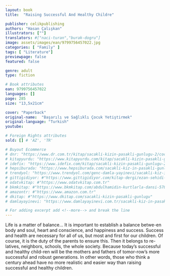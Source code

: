 ```yaml
---
layout: book
title:  "Raising Successful And Healthy Childre"

publisher: celikpublishing
authors: "Hasan Çalışkan"
illustrators: [""]
translators: #["naci-turan","burak-dogru"]
image: assets/images/ean/9799756457022.jpg
categories: [ "Family" ]
tags: [ "Literature"]
previewpage: false
featured: false

genre: adult
type: fiction

# Book attributes
ean: 9799756457022
languages: []
page: 285
size: "13,5x21cm"

cover: "Paperback"
original-name:  "Başarılı ve Sağlıklı Çocuk Yetiştirmek"
original-language: "Turkish"
youtube:

# Foreign Rights attributes
sold: [] # 'AZ', 'TR'

# Buyout Ecommerce
# dnr: "https://www.dr.com.tr/kitap/sacakli-kizin-pasakli-gunlugu-2/cocuk-ve-genclik/genclik-10-yas/roman-oyku/urunno=0001893059001"
# kitapyurdu: "https://www.kitapyurdu.com/kitap/sacakli-kizin-pasakli-gunlugu-2-/560122.html&filter_name=Sa%C3%A7akl%C4%B1+K%C4%B1z%27%C4%B1n+Pasakl%C4%B1+G%C3%BCnl%C3%BC%C4%9F%C3%BC+2"
# idefix: "https://www.idefix.com/kitap/sacakli-kizin-pasakli-gunlugu-2/cocuk-ve-genclik/genclik-10-yas/roman-oyku/urunno=0001893059001"
# hepsiburada: "https://www.hepsiburada.com/sacakli-kiz-in-pasakli-gunlugu-2-damla-yayinevi-p-HBV000012ER86"
# trendyol: "https://www.trendyol.com/genc-damla-yayinevi/sacakli-kiz-in-pasakli-gunlugu-2-p-54825777"
# gittigidiyor: #"https://www.gittigidiyor.com/kitap-dergi/ezan-sehidi-adnan-menderes_pdp_732728793"
# odatvkitap: #"https://www.odatvkitap.com.tr"
# bkmkitap: #"https://www.bkmkitap.com/abdulhamidin-kurtlarla-dansi-578226"
# amazontr: #"https://www.amazon.com.tr"
# dkitap: #"https://www.dkitap.com/sacakli-kizin-pasakli-gunlugu"
# damlayayinevi: "https://www.damlayayinevi.com.tr/sacakli-kiz-in-pasakli-gunlugu-2-bu-iste-bi-terslik-var"

# For adding excerpt add <!--more--> and break the line
---
```

Life is a matter of balance...
It is important to establish a balance betwe-en
body and soul, heart and conscience, and happiness and success. Success and health are necessary for all of us, but most and first for our children.
Of course, it is the duty of the parents to ensure
this. Then it belongs to re-latives, neighbors,
schools, the whole society. Because today’s successful and healthy child-ren will be the mothers
and fathers of tomor-row’s more successful and
robust generations. In other words, those who think
a century ahead have no more realistic and easier
way than raising successful and healthy children.
<!--more--> 

